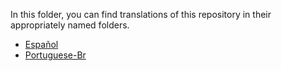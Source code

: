 In this folder, you can find translations of this repository in their appropriately named folders.

- [Español](./es/README.md)
- [Portuguese-Br](./pt-BR/README.md)
